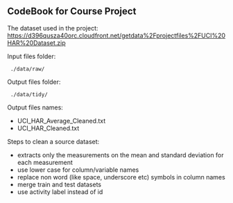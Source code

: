 CodeBook for Course Project
---------------------------

The dataset used in the project:
https://d396qusza40orc.cloudfront.net/getdata%2Fprojectfiles%2FUCI%20HAR%20Dataset.zip

Input files folder:

     ./data/raw/

Output files folder:

     ./data/tidy/

Output files names:

- UCI_HAR_Average_Cleaned.txt
- UCI_HAR_Cleaned.txt

Steps to clean a source dataset:

- extracts only the measurements on the mean and standard deviation for each measurement
- use lower case for column/variable names
- replace non word (like space, underscore etc) symbols in column names
- merge train and test datasets
- use activity label instead of id
